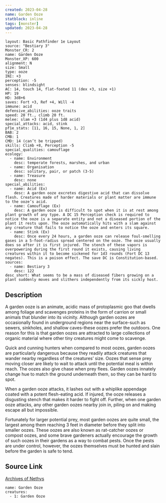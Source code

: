 ```yaml
---
created: 2023-04-28
name: Garden Ooze
statblock: inline
tags: [monster]
updated: 2023-04-28
---
```

```statblock
layout: Basic Pathfinder 1e Layout
source: "Bestiary 3"
Monster_CR: 2
name: Garden Ooze
Monster_XP: 600
alignment: N
size: Small
type: ooze
INI: +3
perception: -5
senses: blindsight
AC: 14, touch 14, flat-footed 11 (dex +3, size +1)
HP: 19
HD: 3d8+6
saves: Fort +3, Ref +4, Will -4
immune: acid
defensive_abilities: ooze traits
speed: 20 ft., climb 20 ft.
melee: slam +3 (1d4 plus 1d8 acid)
special_attacks: acid, stink
pf1e_stats: [11, 16, 15, None, 1, 2]
BAB: 2
CMB: 1
CMD: 14 (can’t be tripped)
skills: Climb +8, Perception -5
special_qualities: camouflage
ecology:
  - name: Environment
    desc: temperate forests, marshes, and urban
  - name: Organisation
    desc: solitary, pair, or patch (3-5)
  - name: Treasure
    desc: none
special_abilities:
  - name: Acid (Ex)
    desc: A garden ooze excretes digestive acid that can dissolve flesh. Creatures made of harder materials or plant matter are immune to the ooze’s acid.
  - name: Camouflage (Ex)
    desc: A garden ooze is difficult to spot when it is at rest among plant growth of any type. A DC 15 Perception check is required to notice the ooze is a separate entity and not a diseased portion of the plant it rests upon. The ooze automatically hits with a slam against any creature that fails to notice the ooze and enters its square.
  - name: Stink (Ex)
    desc: Once every 24 hours, a garden ooze can release foul-smelling gases in a 5-foot-radius spread centered on the ooze. The ooze usually does so after it is first injured. The stench of these vapors is overpowering during the first round it exists, causing living creatures within it to become sickened for 1d3 rounds (Fort DC 13 negates). This is a poison effect. The save DC is Constitution-based.
sources:
  - name: Bestiary 3
    desc: 122
desc_short: What seems to be a mass of diseased fibers growing on a plant suddenly moves and slithers independently from its sickly host.
```
## Description
A garden ooze is an animate, acidic mass of protoplasmic goo that dwells among foliage and scavenges proteins in the form of carrion or small animals that blunder into its vicinity. Although garden oozes are occasionally found in underground regions near the surface-such as sewers, sinkholes, and shallow caves-these oozes prefer the outdoors. One reason for this is that garden oozes are attracted to large collections of organic material where other tiny creatures might come to scavenge.

Quick and cunning hunters when compared to most oozes, garden oozes are particularly dangerous because they readily attack creatures that wander nearby regardless of the creatures’ size. Oozes that sense prey moving closer are likely to wait to attack until the potential meal is within reach. The oozes also give chase when prey flees. Garden oozes innately change hue to match the ground underneath them, so they can be hard to spot.

When a garden ooze attacks, it lashes out with a whiplike appendage coated with a potent flesh-eating acid. If injured, the ooze releases a disgusting stench that makes it harder to fight off. Further, when one garden ooze attacks, any other garden oozes nearby join in, piling on and making escape all but impossible.

Fortunately for larger potential prey, most garden oozes are quite small, the largest among them reaching 3 feet in diameter before they split into smaller oozes. These oozes are also known as rat-catcher oozes or compost oozes, and some brave gardeners actually encourage the growth of such oozes in their gardens as a way to combat pests. Once the pests are under control, however, the oozes themselves must be hunted and slain before the garden is safe to tend.
## Source Link
[Archives of Nethys](https://aonprd.com/MonsterDisplay.aspx?ItemName=Garden%20Ooze)
```encounter-table
name: Garden Ooze
creatures:
  - 1: Garden Ooze
```
